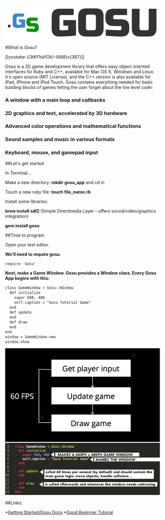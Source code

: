 ![id](/logo-large.png)


#What is Gosu?

[[youtube-{i3tKf1taYOk}-{688}x{387}]]

Gosu is a 2D game development library that offers easy object oriented interfaces for Ruby and C++, available for Mac OS X, Windows and Linux. It's open source (MIT License), and the C++ version is also available for iPad, iPhone and iPod Touch. Gosu contains everything needed for basic building blocks of games letting the user forget about the low level code:


### A window with a main loop and callbacks
### 2D graphics and text, accelerated by 3D hardware
### Advanced color operations and mathematical functions
### Sound samples and music in various formats
### Keyboard, mouse, and gamepad input

##Let's get started

In Terminal...

Make a new directory: **mkdir gosu_app** and cd in

Touch a new ruby file: **touch file_name.rb**

Install some libraries:

**brew install sdl2**    (Simple Directmedia Layer - offers sound/video/graphics integration)

**gem install gosu**

##Time to program

Open your text editor.

**We'll need to require gosu**

```
require 'Gosu'
```

**Next, make a Game Window. Gosu provides a Window class. Every Gosu App begins with this:**



    class GameWindow < Gosu::Window
      def initialize
        super 600, 480
        self.caption = "Gosu Tutorial Game"
      end
      def update
      end
      def draw
      end
    end 
    window = GameWindow.new
    window.show


![id](/game_loop.png)
![id](/setup.png)

##Links:

*[Getting Started/Gosu Docs](https://gosu-lang.github.io)
*[Good Beginner Tutorial](https://github.com/gosu/gosu/wiki/Ruby-Tutorial)
